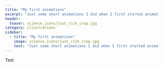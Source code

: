 ```yaml
---
title: "My first animations"
excerpt: "Just some short animations I did when I first started animating."
header:
  teaser: science_icons/just_rick_crop.jpg
category: illustrations
sidebar:
  - title: "My first animations"
    image: science_icons/just_rick_crop.jpg
    text: "Just some short animations I did when I first started animating."
---
```


Test
